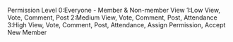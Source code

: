 Permission Level
  0:Everyone - Member & Non-member
    View
  1:Low
    View, Vote, Comment, Post
  2:Medium
    View, Vote, Comment, Post, Attendance
  3:High
    View, Vote, Comment, Post, Attendance, Assign Permission, Accept New Member
